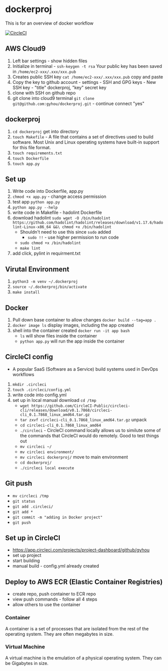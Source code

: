 # dockerproj
This is for an overview of docker workflow

[![CircleCI](https://circleci.com/gh/gyhou/dockerproj.svg?style=svg)](https://app.circleci.com/pipelines/github/gyhou/dockerproj)

## AWS Cloud9
1. Left bar settings - show hidden files
1. Initialize in terminal - `ssh-keygen -t rsa`
Your public key has been saved in `/home/ec2-xxx/.xxx/xxx.pub`
1. Creates public SSH key `cat /home/ec2-xxx/.xxx/xxx.pub` copy and paste
1. Copy the key to github account - settings - SSH and GPG keys - New SSH key - "title" dockerproj, "key" secret key
1. clone with SSH on github repo
1. git clone into cloud9 terminal `git clone git@github.com:gyhou/dockerproj.git` - continue connect "yes"

## dockerproj
1. `cd dockerproj` get into directory
1. `touch Makefile` - A file that contains a set of directives used to build software. Most Unix and Linux operating systems have built-in support for this file format.
1. `touch requirements.txt`
1. `touch Dockerfile`
1. `touch app.py`

## Set up 
1. Write code into Dockerfile, app.py
1. `chmod +x app.py` - change access permission
1. test app `python app.py`
1. `python app.py --help`
1. write code in Makefile - hadolint Dockerfile
1. download hadolint `sudo wget -O /bin/hadolint https://github.com/hadolint/hadolint/releases/download/v1.17.6/hadolint-Linux-x86_64 &&\ chmod +x /bin/hadolint`
    - Shouldn't need to use this since `sudo` added
      - `sudo !!` - use higher permission to run code
    - `sudo chmod +x /bin/hadolint`
    - `make lint`
1. add click, pylint in requirment.txt

## Virutal Environment
1. `python3 -m venv ~/.dockerproj`
1. `source ~/.dockerproj/bin/activate`
1. `make install`

## Docker
1. Pull down base container to allow changes `docker build --tag=app .`
1. `docker image ls` display images, including the app created
1. shell into the container created `docker run -it app bash`
    - `ls` will show files inside the container
    - `python app.py` will run the app inside the container
    
## CircleCI config
- A popular SaaS (Software as a Service) build systems used in DevOps workflows
1. `mkdir .circleci`
1. `touch .circleci/config.yml`
1. write code into config.yml
1. set up in local manual download `cd /tmp`
    - `wget https://github.com/CircleCI-Public/circleci-cli/releases/download/v0.1.7868/circleci-cli_0.1.7868_linux_amd64.tar.gz`
    - `tar zxvf circleci-cli_0.1.7868_linux_amd64.tar.gz` unpack
    - `cd circleci-cli_0.1.7868_linux_amd64`
    - `./circleci` - CircleCI command locally allows us to similute some of the commands that CircleCI would do remotely. Good to test things out
    - `mv circleci ~/`
    - `mv circleci environment/`
    - `mv circleci dockerproj/` move to main environment
    - `cd dockerproj/`
    - `./circleci local execute`
    
## Git push
- `mv circleci /tmp`
- `git status`
- `git add .circleci/`
- `git add *`
- `git commit -m "adding in Docker project"`
- `git push`

## Set up in CircleCI
- https://app.circleci.com/projects/project-dashboard/github/gyhou
- set up project
- start building
- manual build - config.yml already created

## Deploy to AWS ECR (Elastic Container Registries)
- create repo, push container to ECR repo
- view push commands - follow all 4 steps
- allow others to use the container

### Container
A container is a set of processes that are isolated from the rest of the operating system. They are often megabytes in size.

### Virtual Machine
A virtual machine is the emulation of a physical operating system. They can be Gigabytes in size.
